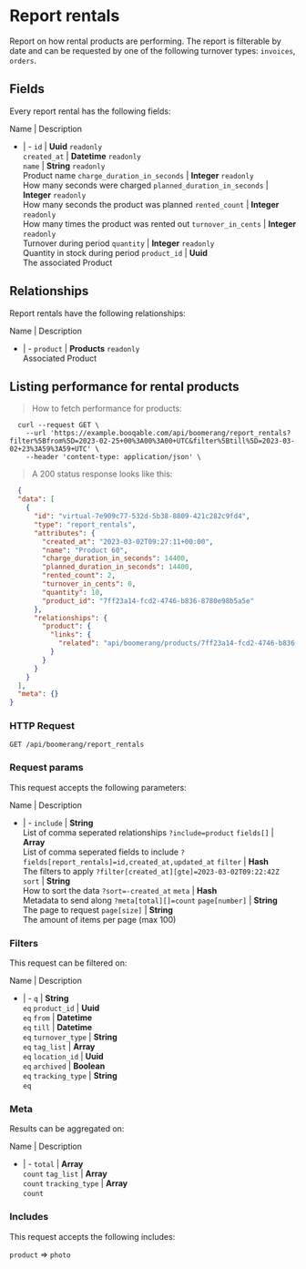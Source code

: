 # Report rentals

Report on how rental products are performing. The report is filterable by date and can be requested by one of the following turnover types: `invoices`, `orders`.

## Fields
Every report rental has the following fields:

Name | Description
- | -
`id` | **Uuid** `readonly`<br>
`created_at` | **Datetime** `readonly`<br>
`name` | **String** `readonly`<br>Product name
`charge_duration_in_seconds` | **Integer** `readonly`<br>How many seconds were charged
`planned_duration_in_seconds` | **Integer** `readonly`<br>How many seconds the product was planned
`rented_count` | **Integer** `readonly`<br>How many times the product was rented out
`turnover_in_cents` | **Integer** `readonly`<br>Turnover during period
`quantity` | **Integer** `readonly`<br>Quantity in stock during period
`product_id` | **Uuid** <br>The associated Product


## Relationships
Report rentals have the following relationships:

Name | Description
- | -
`product` | **Products** `readonly`<br>Associated Product


## Listing performance for rental products



> How to fetch performance for products:

```shell
  curl --request GET \
    --url 'https://example.booqable.com/api/boomerang/report_rentals?filter%5Bfrom%5D=2023-02-25+00%3A00%3A00+UTC&filter%5Btill%5D=2023-03-02+23%3A59%3A59+UTC' \
    --header 'content-type: application/json' \
```

> A 200 status response looks like this:

```json
  {
  "data": [
    {
      "id": "virtual-7e909c77-532d-5b38-8809-421c282c9fd4",
      "type": "report_rentals",
      "attributes": {
        "created_at": "2023-03-02T09:27:11+00:00",
        "name": "Product 60",
        "charge_duration_in_seconds": 14400,
        "planned_duration_in_seconds": 14400,
        "rented_count": 2,
        "turnover_in_cents": 0,
        "quantity": 10,
        "product_id": "7ff23a14-fcd2-4746-b836-8780e98b5a5e"
      },
      "relationships": {
        "product": {
          "links": {
            "related": "api/boomerang/products/7ff23a14-fcd2-4746-b836-8780e98b5a5e"
          }
        }
      }
    }
  ],
  "meta": {}
}
```

### HTTP Request

`GET /api/boomerang/report_rentals`

### Request params

This request accepts the following parameters:

Name | Description
- | -
`include` | **String** <br>List of comma seperated relationships `?include=product`
`fields[]` | **Array** <br>List of comma seperated fields to include `?fields[report_rentals]=id,created_at,updated_at`
`filter` | **Hash** <br>The filters to apply `?filter[created_at][gte]=2023-03-02T09:22:42Z`
`sort` | **String** <br>How to sort the data `?sort=-created_at`
`meta` | **Hash** <br>Metadata to send along `?meta[total][]=count`
`page[number]` | **String** <br>The page to request
`page[size]` | **String** <br>The amount of items per page (max 100)


### Filters

This request can be filtered on:

Name | Description
- | -
`q` | **String** <br>`eq`
`product_id` | **Uuid** <br>`eq`
`from` | **Datetime** <br>`eq`
`till` | **Datetime** <br>`eq`
`turnover_type` | **String** <br>`eq`
`tag_list` | **Array** <br>`eq`
`location_id` | **Uuid** <br>`eq`
`archived` | **Boolean** <br>`eq`
`tracking_type` | **String** <br>`eq`


### Meta

Results can be aggregated on:

Name | Description
- | -
`total` | **Array** <br>`count`
`tag_list` | **Array** <br>`count`
`tracking_type` | **Array** <br>`count`


### Includes

This request accepts the following includes:

`product` => 
`photo`








